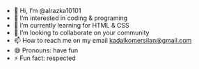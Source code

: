 - 👋 Hi, I’m @alrazka10101
- 👀 I’m interested in coding & programing
- 🌱 I’m currently learning for HTML & CSS
- 💞️ I’m looking to collaborate on your community
- 📫 How to reach me on my email kadalkomersilan@gmail.com
- 😄 Pronouns: have fun
- ⚡ Fun fact: respected

<!---
alrazka10101/alrazka10101 is a ✨ special ✨ repository because its `README.md` (this file) appears on your GitHub profile.
You can click the Preview link to take a look at your changes.
--->
